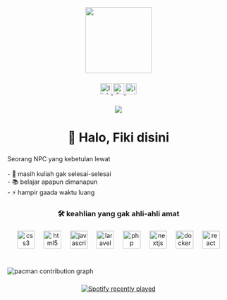 <div align="center">
  <img height="150" src="https://media2.giphy.com/media/v1.Y2lkPTc5MGI3NjExamUyN2dhbXQ2eGtscnB4MHQ5aTc4bzNweGRhdDBwa3ozc2p5ODJhNiZlcD12MV9pbnRlcm5hbF9naWZfYnlfaWQmY3Q9Zw/mCRJDo24UvJMA/giphy.gif"  />
</div>

###

<div align="center">
  <a href="www.linkedin.com/in/taufiqurrahman-fiki-583338188" target="_blank">
    <img src="https://img.shields.io/static/v1?message=LinkedIn&logo=linkedin&label=&color=0077B5&logoColor=white&labelColor=&style=for-the-badge" height="25" alt="linkedin logo"  />
  </a>
  <a href="kiifiki" target="_blank">
    <img src="https://img.shields.io/static/v1?message=Discord&logo=discord&label=&color=7289DA&logoColor=white&labelColor=&style=for-the-badge" height="25" alt="discord logo"  />
  </a>
  <a href="https://www.instagram.com/callmefiki/?next=%2F" target="_blank">
    <img src="https://img.shields.io/static/v1?message=Instagram&logo=instagram&label=&color=E4405F&logoColor=white&labelColor=&style=for-the-badge" height="25" alt="instagram logo"  />
  </a>
</div>

###

<div align="center">
  <img src="https://visitor-badge.laobi.icu/badge?page_id=codenamekii.codenamekii&"  />
</div>

###

<h1 align="center">👋 Halo, Fiki disini</h1>

###

<p align="left">Seorang NPC yang kebetulan lewat<br><br>- 🔭 masih kuliah gak selesai-selesai<br>- 📚 belajar apapun dimanapun<br>- ⚡ hampir gaada waktu luang</p>

###

<h3 align="center">🛠 keahlian yang gak ahli-ahli amat</h3>

###

<div align="center">
  <img src="https://cdn.jsdelivr.net/gh/devicons/devicon/icons/css3/css3-original.svg" height="40" alt="css3 logo"  />
  <img width="12" />
  <img src="https://cdn.jsdelivr.net/gh/devicons/devicon/icons/html5/html5-original.svg" height="40" alt="html5 logo"  />
  <img width="12" />
  <img src="https://cdn.jsdelivr.net/gh/devicons/devicon/icons/javascript/javascript-original.svg" height="40" alt="javascript logo"  />
  <img width="12" />
  <img src="https://cdn.jsdelivr.net/gh/devicons/devicon/icons/laravel/laravel-original.svg" height="40" alt="laravel logo"  />
  <img width="12" />
  <img src="https://cdn.jsdelivr.net/gh/devicons/devicon/icons/php/php-original.svg" height="40" alt="php logo"  />
  <img width="12" />
  <img src="https://cdn.jsdelivr.net/gh/devicons/devicon/icons/nextjs/nextjs-original.svg" height="40" alt="nextjs logo"  />
  <img width="12" />
  <img src="https://cdn.jsdelivr.net/gh/devicons/devicon/icons/docker/docker-plain.svg" height="40" alt="docker logo"  />
  <img width="12" />
  <img src="https://cdn.simpleicons.org/react/61DAFB" height="40" alt="react logo"  />
</div>

###

<br clear="both">

<picture>
  <source media="(prefers-color-scheme: dark)" srcset="https://raw.githubusercontent.com/codenamekii/codenamekii/output/pacman-contribution-graph-dark.svg">
  <source media="(prefers-color-scheme: light)" srcset="https://raw.githubusercontent.com/codenamekii/codenamekii/output/pacman-contribution-graph.svg">
  <img alt="pacman contribution graph" src="https://raw.githubusercontent.com/codenamekii/codenamekii/output/pacman-contribution-graph.svg">
</picture>

###

<div align="center">
  <a href="https://open.spotify.com/user/![Alt text](https://spotify-recently-played-readme.vercel.app/api?user=31bfzo4tqn26djfke5yldcil26aa)">
    <img src="https://spotify-recently-played-readme.vercel.app/api?user=!%5BAlt%20text%5D(https://spotify-recently-played-readme.vercel.app/api?user=31bfzo4tqn26djfke5yldcil26aa)&count=5&unique=true" alt="Spotify recently played"  />
  </a>
</div>

###
